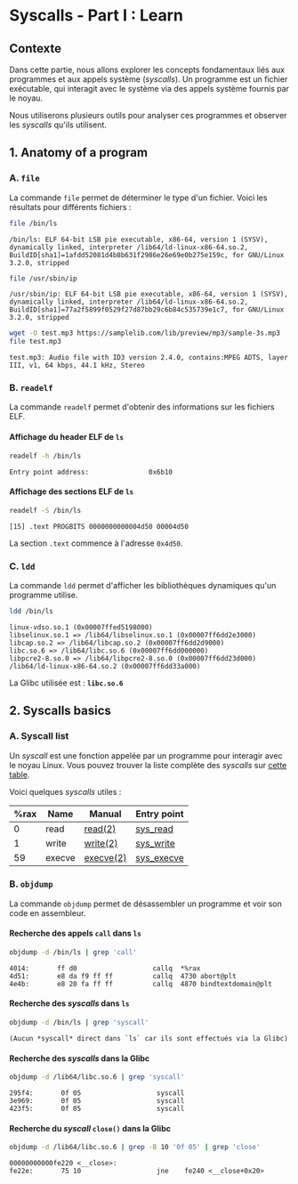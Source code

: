 # Syscalls - Part I : Learn

## Contexte
Dans cette partie, nous allons explorer les concepts fondamentaux liés aux programmes et aux appels système (*syscalls*). Un programme est un fichier exécutable, qui interagit avec le système via des appels système fournis par le noyau.

Nous utiliserons plusieurs outils pour analyser ces programmes et observer les *syscalls* qu'ils utilisent.

## 1. Anatomy of a program

### A. `file`
La commande `file` permet de déterminer le type d'un fichier. Voici les résultats pour différents fichiers :

```bash
file /bin/ls
```
```
/bin/ls: ELF 64-bit LSB pie executable, x86-64, version 1 (SYSV), dynamically linked, interpreter /lib64/ld-linux-x86-64.so.2, BuildID[sha1]=1afdd52081d4b8b631f2986e26e69e0b275e159c, for GNU/Linux 3.2.0, stripped
```

```bash
file /usr/sbin/ip
```
```
/usr/sbin/ip: ELF 64-bit LSB pie executable, x86-64, version 1 (SYSV), dynamically linked, interpreter /lib64/ld-linux-x86-64.so.2, BuildID[sha1]=77a2f5899f0529f27d87bb29c6b84c535739e1c7, for GNU/Linux 3.2.0, stripped
```

```bash
wget -O test.mp3 https://samplelib.com/lib/preview/mp3/sample-3s.mp3
file test.mp3
```
```
test.mp3: Audio file with ID3 version 2.4.0, contains:MPEG ADTS, layer III, v1, 64 kbps, 44.1 kHz, Stereo
```

### B. `readelf`
La commande `readelf` permet d'obtenir des informations sur les fichiers ELF.

#### **Affichage du header ELF de `ls`**
```bash
readelf -h /bin/ls
```
```
Entry point address:               0x6b10
```

#### **Affichage des sections ELF de `ls`**
```bash
readelf -S /bin/ls
```
```
[15] .text PROGBITS 0000000000004d50 00004d50
```
La section `.text` commence à l'adresse `0x4d50`.

### C. `ldd`
La commande `ldd` permet d'afficher les bibliothèques dynamiques qu'un programme utilise.

```bash
ldd /bin/ls
```
```
linux-vdso.so.1 (0x00007ffed5198000)
libselinux.so.1 => /lib64/libselinux.so.1 (0x00007ff6dd2e3000)
libcap.so.2 => /lib64/libcap.so.2 (0x00007ff6dd2d9000)
libc.so.6 => /lib64/libc.so.6 (0x00007ff6dd000000)
libpcre2-8.so.0 => /lib64/libpcre2-8.so.0 (0x00007ff6dd23d000)
/lib64/ld-linux-x86-64.so.2 (0x00007ff6dd33a000)
```
La Glibc utilisée est : **`libc.so.6`**

## 2. Syscalls basics

### A. Syscall list
Un *syscall* est une fonction appelée par un programme pour interagir avec le noyau Linux. Vous pouvez trouver la liste complète des *syscalls* sur [cette table](https://filippo.io/linux-syscall-table/).

Voici quelques *syscalls* utiles :

| %rax | Name | Manual | Entry point |
| --- | --- | --- | --- |
| 0 | read | [read(2)](https://manpages.debian.org/unstable/manpages-dev/read.2.en.html) | [sys_read](https://github.com/search?q=repo%3Atorvalds%2Flinux+%2FSYSCALL_DEFINE%5B%5E%2C%5D*%5Cbread%5Cb%2F&type=code) |
| 1 | write | [write(2)](https://manpages.debian.org/unstable/manpages-dev/write.2.en.html) | [sys_write](https://github.com/search?q=repo%3Atorvalds%2Flinux+%2FSYSCALL_DEFINE%5B%5E%2C%5D*%5Cbwrite%5Cb%2F&type=code) |
| 59 | execve | [execve(2)](https://manpages.debian.org/unstable/manpages-dev/execve.2.en.html) | [sys_execve](https://github.com/search?q=repo%3Atorvalds%2Flinux+%2FSYSCALL_DEFINE%5B%5E%2C%5D*%5Cbexecve%5Cb%2F&type=code) |

### B. `objdump`
La commande `objdump` permet de désassembler un programme et voir son code en assembleur.

#### **Recherche des appels `call` dans `ls`**
```bash
objdump -d /bin/ls | grep 'call'
```
```
4014:       ff d0                   callq  *%rax
4d51:       e8 da f9 ff ff          callq  4730 abort@plt
4e4b:       e8 20 fa ff ff          callq  4870 bindtextdomain@plt
```

#### **Recherche des *syscalls* dans `ls`**
```bash
objdump -d /bin/ls | grep 'syscall'
```
```
(Aucun *syscall* direct dans `ls` car ils sont effectués via la Glibc)
```

#### **Recherche des *syscalls* dans la Glibc**
```bash
objdump -d /lib64/libc.so.6 | grep 'syscall'
```
```
295f4:       0f 05                   syscall
3e969:       0f 05                   syscall
423f5:       0f 05                   syscall
```

#### **Recherche du *syscall* `close()` dans la Glibc**
```bash
objdump -d /lib64/libc.so.6 | grep -B 10 '0f 05' | grep 'close'
```
```
00000000000fe220 <__close>:
fe22e:       75 10                   jne    fe240 <__close+0x20>
```

